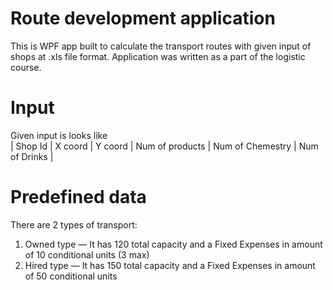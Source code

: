 # Route development application
This is WPF app built to calculate the transport routes with given input of shops at .xls file format.
Application was written as a part of the logistic course.

# Input
Given input is looks like\
| Shop Id | X coord  | Y coord  | Num of products | Num of Chemestry | Num of Drinks |

# Predefined data
There are 2 types of transport: 
  1. Owned type — It has 120 total capacity and a Fixed Expenses in amount of 10 conditional units (3 max)
  2. Hired type — It has 150 total capacity and a Fixed Expenses in amount of 50 conditional units
#
